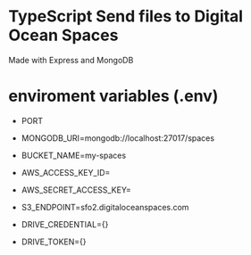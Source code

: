 # TypeScript Send files to Digital Ocean Spaces
Made with Express and MongoDB

# enviroment variables (.env)
* PORT
* MONGODB_URI=mongodb://localhost:27017/spaces
* BUCKET_NAME=my-spaces
* AWS_ACCESS_KEY_ID=
* AWS_SECRET_ACCESS_KEY=
* S3_ENDPOINT=sfo2.digitaloceanspaces.com

* DRIVE_CREDENTIAL={}
* DRIVE_TOKEN={}
